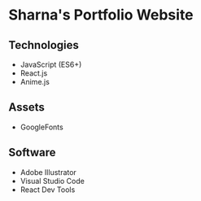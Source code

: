 # Sharna's Portfolio Website

## Technologies
* JavaScript (ES6+)
* React.js
* Anime.js

## Assets
* GoogleFonts

## Software
* Adobe Illustrator
* Visual Studio Code
* React Dev Tools